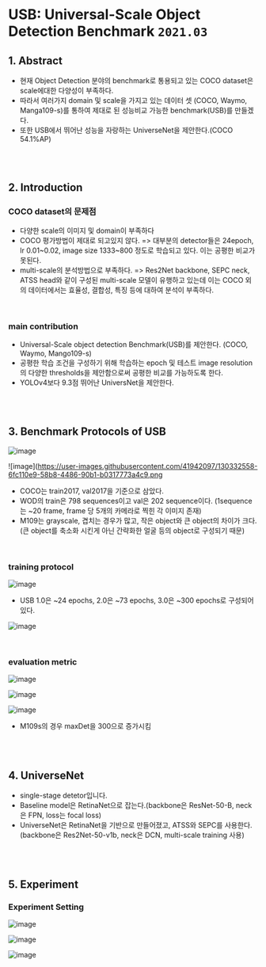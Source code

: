 # USB: Universal-Scale Object Detection Benchmark  `2021.03`

## 1. Abstract
- 현재 Object Detection 분야의 benchmark로 통용되고 있는 COCO dataset은 scale에대한 다양성이 부족하다.
- 따라서 여러가지 domain 및 scale을 가지고 있는 데이터 셋 (COCO, Waymo, Manga109-s)를 통하여 제대로 된 성능비교 가능한 benchmark(USB)를 만들겠다.
- 또한 USB에서 뛰어난 성능을 자랑하는 UniverseNet을 제안한다.(COCO 54.1%AP)

<br><br>
## 2. Introduction
### COCO dataset의 문제점

- 다양한 scale의 이미지 및 domain이 부족하다
- COCO 평가방법이 제대로 되고있지 않다. 
 => 대부분의 detector들은 24epoch, lr 0.01~0.02, image size 1333~800 정도로 학습되고 있다. 이는 공평한 비교가 못된다.
- multi-scale의 분석방법으로 부족하다. 
 => Res2Net backbone, SEPC neck, ATSS head와 같이 구성된 multi-scale 모델이 유행하고 있는데 이는 COCO 외의 데이터에서는 효율성, 결합성, 특징 등에 대하여 분석이 부족하다.
 <br>
 
### main contribution

- Universal-Scale object detection Benchmark(USB)를 제안한다. (COCO, Waymo, Mango109-s)
- 공평한 학습 조건을 구성하기 위해 학습하는 epoch 및 테스트 image resolution의 다양한 thresholds을 제안함으로써 공평한 비교를 가능하도록 한다.
- YOLOv4보다 9.3점 뛰어난 UniversNet을 제안한다.

<br><br>
## 3. Benchmark Protocols of USB

![image](https://user-images.githubusercontent.com/41942097/130332823-225e9770-0ac8-4793-ba7c-c9481db7b513.png)

![image](https://user-images.githubusercontent.com/41942097/130332558-6fc110e9-58b8-4486-90b1-b0317773a4c9.png

- COCO는 train2017, val2017을 기준으로 삼았다.
- WOD의 train은 798 sequences이고 val은 202 sequence이다. (1sequence는 ~20 frame, frame 당 5개의 카메라로 찍힌 각 이미지 존재)
- M109는 grayscale, 겹치는 경우가 많고, 작은 object와 큰 object의 차이가 크다.(큰 object를 축소화 시킨게 아닌 간략화한 얼굴 등의 object로 구성되기 때문)

<br>

### training protocol

![image](https://user-images.githubusercontent.com/41942097/130333043-cb7ecc25-0545-4c94-9f36-a5ad07bae37a.png)

- USB 1.0은 ~24 epochs, 2.0은 ~73 epochs, 3.0은 ~300 epochs로 구성되어있다.

![image](https://user-images.githubusercontent.com/41942097/130333141-e9049850-def1-40d7-876a-b28797f3e783.png)

<br>

### evaluation metric

![image](https://user-images.githubusercontent.com/41942097/130333185-96cce48c-14a9-48ce-a5a8-0fcaa8194070.png)

![image](https://user-images.githubusercontent.com/41942097/130333186-5b7c7f49-3669-4b72-a2ec-5c9209311a03.png)

![image](https://user-images.githubusercontent.com/41942097/130333200-f7a0c549-71b5-4f5a-8450-9af257eac850.png)

- M109s의 경우 maxDet을 300으로 증가시킴

<br><br>

## 4. UniverseNet

- single-stage detetor입니다.
- Baseline model은 RetinaNet으로 잡는다.(backbone은 ResNet-50-B, neck은 FPN, loss는 focal loss)
- UniverseNet은 RetinaNet을 기반으로 만들어졌고, ATSS와 SEPC를 사용한다. (backbone은  Res2Net-50-v1b, neck은 DCN, multi-scale training 사용)

<br><br>

## 5. Experiment

### Experiment Setting

![image](https://user-images.githubusercontent.com/41942097/130333374-14044733-dbae-44f9-898e-c73c07ff29a1.png)


![image](https://user-images.githubusercontent.com/41942097/130333383-e74c75a9-1900-418f-b335-480def875242.png)


![image](https://user-images.githubusercontent.com/41942097/130333403-96e2732b-7237-4db3-b0e9-35221e5bc40b.png)
